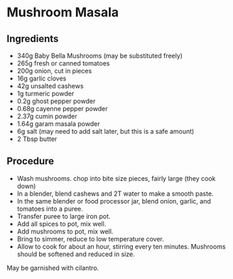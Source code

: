# Mushroom Masala

## Ingredients
* 340g Baby Bella Mushrooms (may be substituted freely)
* 265g fresh or canned tomatoes
* 200g onion, cut in pieces
* 16g garlic cloves
* 42g unsalted cashews
* 1g turmeric powder
* 0.2g ghost pepper powder
* 0.68g cayenne pepper powder
* 2.37g cumin powder
* 1.64g garam masala powder
* 6g salt (may need to add salt later, but this is a safe amount)
* 2 Tbsp butter

## Procedure
* Wash mushrooms. chop into bite size pieces, fairly large (they cook down)
* In a blender, blend cashews and 2T water to make a smooth paste.
* In the same blender or food processor jar, blend onion, garlic, and tomatoes into a puree.
* Transfer puree to large iron pot.
* Add all spices to pot, mix well.
* Add mushrooms to pot, mix well.
* Bring to simmer, reduce to low temperature cover.
* Allow to cook for about an hour, stirring every ten minutes. Mushrooms should be softened and reduced in size.

May be garnished with cilantro.
